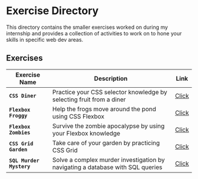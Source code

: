 # Exercise Directory
This directory contains the smaller exercises worked on during my internship and provides a collection of activities to work on to hone your skills in specific web dev areas.

## Exercises
| **Exercise Name**  | **Description**                                                                |             **Link**            |
|--------------------|--------------------------------------------------------------------------------|:-------------------------------:|
| **`CSS Diner`**          | Practice your CSS selector knowledge by selecting fruit from a diner           | [Click](https://flukeout.github.io/) |
| **`Flexbox Froggy`**     | Help the frogs move around the pond using CSS Flexbox                          | [Click](https://flexboxfroggy.com/)   |
| **`Flexbox Zombies`**    | Survive the zombie apocalypse by using your Flexbox knowledge                  | [Click](https://mastery.games/post/flexboxzombies2/) |
| **`CSS Grid Garden`**    | Take care of your garden by practicing CSS Grid                                | [Click](https://cssgridgarden.com/)   |
| **`SQL Murder Mystery`** | Solve a complex murder investigation by navigating a database with SQL queries | [Click](https://mystery.knightlab.com/) |

